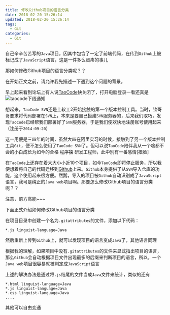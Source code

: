 ```yaml
---
title: 修改Github项目的语言分类
date: 2018-02-20 15:26:14
updated: 2018-02-20 15:26:14
tags:
  - Git
categories: 
  - Git
---
```


自己辛辛苦苦写的`Java`项目，因其中包含了一定了前端代码，在传到`Github`上被标记成了`JavaScript`语言，这是一件多么蛋疼的事儿

那如何修改Github项目的语言分类呢？？

<!-- more -->

在开始正文之前，请允许我先描述一下遇到这个问题的背景。

早上起来看到论坛上有人说[TaoCode][1]快关闭了，打开电脑登录一看还真是
![taocode下线通知][2]

想起来，`TaoCode SVN`还是上软工2开始接触的第一个版本控制工具。当时，钦哥哥要求将代码部署在`SVN`上，本来是要自己搭建`SVN`服务器的，后来我们取巧，发现`TaoCode`已经帮我们部署好了`SVN`服务器，于是我们便欢快地注册账号使用起来（注册于`2014-09-20`）

这一用便是三四年的时间，虽然大四在阿里实习的时候，接触到了另一个版本控制工具`Git`，便不怎么使用了`TaoCode SVN`了。但可以说`TaoCode`陪伴我从一个啥都不会的小白成长为如今的合格 ~~程序猿~~ 研发工程师，此中别有一番感情[捂脸]

在`TaoCode`上还存在着大大小小近10个项目，如今`TaoCode`即将停止服务，所以我便想着将自己的代码迁移到[Github][3]上来。`Github`本身提供了从`SVN`导入仓库的功能，这个使用起来很方便。然鹅，导入的项目被`Github`自动识别成了`JavaScript`语言，我可是纯正的`Java web`项目啊。那要怎么修改Github项目的语言分类呢？？

注意，前方高能~~~

下面正式介绍如何修改Github项目的语言分类

在项目目录中创建一个名为`.gitattributes`的文件，添加以下代码：
```
*.js linguist-language=Java
```
然后重新上传到`Github`上，就可以发现项目的语言变成`Java`了，其他语言同理

根据我的理解，如果项目中没有`.gitattributes`的文件来显式指出项目的语言，那么`Github`会自动根据项目文件出现最多的后缀来判断项目的语言，所以，一个`Java web`项目很容易就被判定成`JavaScript`语言

上述的解决办法是通过将`.js`结尾的文件当成`Java`文件来统计，类似的还有
```
*.html linguist-language=Java
*.js linguist-language=Java
*.css linguist-language=Java
....
```
其他可以自由变通

[1]: http://code.taobao.org/ "TaoCode"
[2]: http://taocode-uploads.oss-cn-hangzhou.aliyuncs.com/Snip20180125_2.png "taocode下线通知"
[3]: https://github.com/winsky94 "Github"

